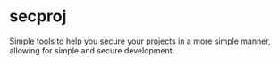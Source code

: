 # secproj
Simple tools to help you secure your projects in a more simple manner, allowing for simple and secure development.
